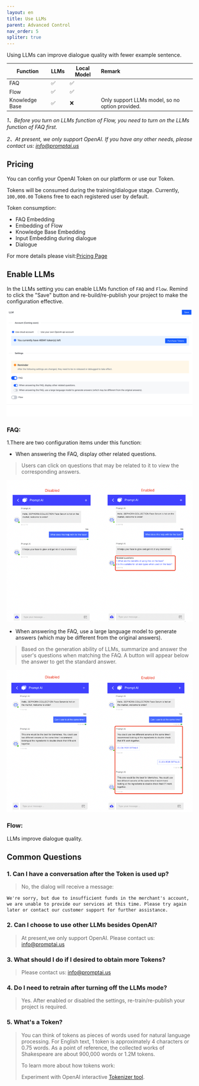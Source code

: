 ```yaml
---
layout: en
title: Use LLMs
parent: Advanced Control
nav_order: 5
spliter: true
---
```


<!-- 使用LLMs可以减少标注、提高对话准确率。 -->

Using LLMs can improve dialogue quality with fewer example sentence.


|     Function   | LLMs | Local Model | Remark |
|----------------|------|----------|:-------|
|      FAQ       |  ✅  |  ✅  |        |
|      Flow      |  ✅  |  ✅  |      |
| Knowledge Base |  ✅  |  ❌  | Only support LLMs model, so no option provided.|

<!--Flow开启LLMs时需要将FAQ的LLMs功能开启-->

*1、Before you turn on LLMs function of Flow, you need to turn on the LLMs function of FAQ first.*

*2、At present, we only support OpenAI. If you have any other needs, please contact us: [info@promptai.us](mailto:info@promptai.us)*

## Pricing
<!--开启后将在训练/对话阶段消耗Token，目前系统为所有用户赠送了`100,000.00`Token。-->
You can config your OpenAI Token on our platform or use our Token.

Tokens will be consumed during the training/dialogue stage. Currently, `100,000.00` Tokens free to each registered user by default.

<!--
token消耗:
- FAQ的Embedding
- Flow的Embedding
- Knowledge Base Embedding
- 对话时的输入Embedding
- 对话
-->

Token consumption:
- FAQ Embedding
- Embedding of Flow
- Knowledge Base Embedding
- Input Embedding during dialogue
- Dialogue

For more details please visit:[Pricing Page](https://promptai.us/pricing)


## Enable LLMs
<!--在项目-大语言模型设置中选择开启`用户问答(FAQ)`和`对话流图`，开启后点击右上角进行保存。-->
In the LLMs setting you can enable LLMs function of `FAQ` and `Flow`. Remind to click the "Save" button and re-build/re-publish your project to make the configuration effective.

![use_llms_1.jpg](/assets/images/use_llms_1.png)

<!--
1、用户问答(FAQ) 该功能下有两个配置小项：
- 回答FAQ时，显示其他相关问题。 
>   命中FAQ时可能与之关联的问题，用户可点击查看对应的回答。

- 回答FAQ时，使用大语言模型生成答案(跟原来的答案可能有差异)。
>  基于LLMs的生成能力,在匹配到FAQ的情况下根据用户的问题进行总结回答。此时会在答案下方展示按钮以获取标准的回答。

*可单独开启/关闭，设置变更后在新创建的会话中生效。*
-->

### FAQ:
1.There are two configuration items under this function:

- When answering the FAQ, display other related questions.
> Users can click on questions that may be related to it to view the corresponding answers.

![use_llms_2.jpg](/assets/images/use_llms_2.png)

- When answering the FAQ, use a large language model to generate answers (which may be different from the original answers).
> Based on the generation ability of LLMs, summarize and answer the user's questions when matching the FAQ. A button will appear below the answer to get the standard answer.

![use_llms_3.jpg](/assets/images/use_llms_3.png)

### Flow:
LLMs improve dialogue quality.

## Common Questions

<!--
### 1、Token消耗用完后能对话吗？
> 不能，此时对话将收到提示信息：
>
> We're sorry, but due to insufficient funds in the merchant's account, we are unable to provide our services at this time. Please try again later or contact our customer support for further assistance.
> 
> 在充值Token后可立刻恢复对话。

### 2、除ChatGPT外，我能选择使用其他LLMs吗？
> 请联系我们：info@promptai.us

### 3、我想获取更多Token应该如何处理?
> 请联系我们：info@promptai.us

### 4、我如何查看Token余额？
> 登录系统后点击右上角"头像"，在弹出的窗口中能查询到当前Token数量。

### 5、关闭LLMs模式后需要重新训练吗？
> Yes
-->

### 1. Can I have a conversation after the Token is used up?
> No, the dialog will receive a message:
```text
We're sorry, but due to insufficient funds in the merchant's account, we are unable to provide our services at this time. Please try again later or contact our customer support for further assistance.
```

### 2. Can I choose to use other LLMs besides OpenAI?
> At present,we only support OpenAI. Please contact us: info@promptai.us

### 3. What should I do if I desired to obtain more Tokens?
> Please contact us: info@promptai.us

### 4. Do I need to retrain after turning off the LLMs mode?
> Yes. After enabled or disabled the settings, re-train/re-publish your project is required.

### 5. What's a Token?
> You can think of tokens as pieces of words used for natural language processing. For English text, 1 token is approximately 4 characters or 0.75 words. As a point of reference, the collected works of Shakespeare are about 900,000 words or 1.2M tokens.
> 
> To learn more about how tokens work:
> 
> Experiment with OpenAI interactive [Tokenizer tool](https://beta.openai.com/tokenizer).